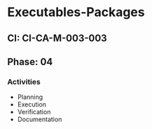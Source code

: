 # Executables-Packages

## CI: CI-CA-M-003-003
## Phase: 04

### Activities
- Planning
- Execution
- Verification
- Documentation
